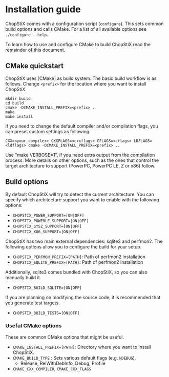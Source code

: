 # Installation guide

ChopStiX comes with a configuration script (`configure`).
This sets common build options and calls CMake.
For a list of all available options see `./configure --help`.

To learn how to use and configure CMake to build ChopStiX
read the remainder of this document.

## CMake quickstart

ChopStiX uses [CMake] as build system. The basic build workflow is as follows.
Change `<prefix>` for the location where you want to install ChopStiX.

    mkdir build
    cd build
    cmake -DCMAKE_INSTALL_PREFIX=<prefix> ..
    make
    make install

If you need to change the default compiler and/or compilation flags, 
you can preset custom settings as following:

    CXX=<your_compiler> CXXFLAGS=<cxxflags> CFLAGS=<cflags> LDFLAGS=<ldflags> cmake -DCMAKE_INSTALL_PREFIX=<prefix> ..

Use "make VERBOSE=1", if you need extra output from the compilation
process. More details on other options, such as the ones that control the 
target architecture to support (PowerPC, PowerPC LE, Z or x86) follow.

## Build options

By default ChopStiX will try to detect the current architecture.
You can specify which architecture support you want to enable with
the following options:

- `CHOPSTIX_POWER_SUPPORT=[ON|OFF]`
- `CHOPSTIX_POWERLE_SUPPORT=[ON|OFF]`
- `CHOPSTIX_SYSZ_SUPPORT=[ON|OFF]`
- `CHOPSTIX_X86_SUPPORT=[ON|OFF]`


ChopStiX has two main external dependencies: sqlite3 and perfmon2.
The following options allow you to configure the build for your setup.

- `CHOPSTIX_PERFMON_PREFIX=[PATH]`: Path of perfmon2 installation
- `CHOPSTIX_SQLITE_PREFIX=[PATH]`: Path of perfmon2 installation

Additionally, sqlite3 comes bundled with ChopStiX, so you can also
manually build it.

- `CHOPSTIX_BUILD_SQLITE=[ON|OFF]`

If you are planning on modifying the source code, it is recommended
that you generate test targets.

- `CHOPSTIX_BUILD_TESTS=[ON|OFF]`

### Useful CMake options

These are common CMake options that might be useful.

- `CMAKE_INSTALL_PREFIX=[PATH]`: Directory where you want to install ChopStiX.
- `CMAKE_BUILD_TYPE` : Sets various default flags (e.g. `NDEBUG`).
    - Release, RelWithDebInfo, Debug, Profile
- `CMAKE_CXX_COMPILER`, `CMAKE_CXX_FLAGS`
